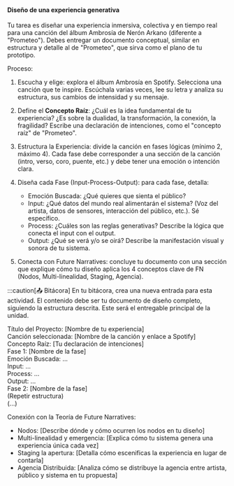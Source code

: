 #### Diseño de una experiencia generativa

Tu tarea es diseñar una experiencia inmersiva, colectiva y en tiempo real para una canción del álbum 
Ambrosía de Nerón Arkano (diferente a "Prometeo"). Debes entregar un documento conceptual, similar 
en estructura y detalle al de "Prometeo", que sirva como el plano de tu prototipo.

Proceso:

1. Escucha y elige: explora el álbum Ambrosía en Spotify. Selecciona una canción que te inspire. 
Escúchala varias veces, lee su letra y analiza su estructura, sus cambios de intensidad y su mensaje.
2. Define el **Concepto Raíz**: ¿Cuál es la idea fundamental de tu experiencia? ¿Es sobre la dualidad, 
la transformación, la conexión, la fragilidad? Escribe una declaración de intenciones, como el "concepto raíz" de "Prometeo".
3. Estructura la Experiencia: divide la canción en fases lógicas (mínimo 2, máximo 4). Cada fase debe corresponder 
a una sección de la canción (intro, verso, coro, puente, etc.) y debe tener una emoción o intención clara.
4. Diseña cada Fase (Input-Process-Output): para cada fase, detalla:

   - Emoción Buscada: ¿Qué quieres que sienta el público?
   - Input: ¿Qué datos del mundo real alimentarán el sistema? (Voz del artista, datos de sensores, interacción del público, etc.). Sé específico.
   - Process: ¿Cuáles son las reglas generativas? Describe la lógica que conecta el input con el output. 
   - Output: ¿Qué se verá y/o se oirá? Describe la manifestación visual y sonora de tu sistema.

5. Conecta con Future Narratives: concluye tu documento con una sección que explique cómo tu diseño aplica los 4 conceptos clave de FN (Nodos, Multi-linealidad, Staging, Agencia).

:::caution[📤 Bitácora]
En tu bitácora, crea una nueva entrada para esta actividad. El contenido debe ser tu documento de diseño completo, 
siguiendo la estructura descrita. Este será el entregable principal de la unidad.

Título del Proyecto: [Nombre de tu experiencia]  
Canción seleccionada: [Nombre de la canción y enlace a Spotify]  
Concepto Raíz: [Tu declaración de intenciones]  
Fase 1: [Nombre de la fase]  
Emoción Buscada: ...  
Input: ...  
Process: ...  
Output: ...  
Fase 2: [Nombre de la fase]  
(Repetir estructura)  
(...)  

Conexión con la Teoría de Future Narratives:

- Nodos: [Describe dónde y cómo ocurren los nodos en tu diseño]  
- Multi-linealidad y emergencia: [Explica cómo tu sistema genera una experiencia única cada vez]  
- Staging la apertura: [Detalla cómo escenificas la experiencia en lugar de contarla]  
- Agencia Distribuida: [Analiza cómo se distribuye la agencia entre artista, público y sistema en tu propuesta]  
